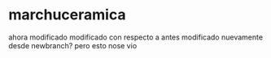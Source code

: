 # marchuceramica 
ahora modificado
modificado con respecto a antes
modificado nuevamente desde newbranch?
pero esto nose vio